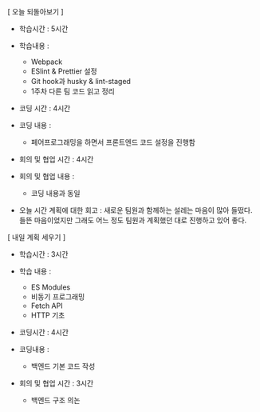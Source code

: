 [ 오늘 되돌아보기 ]
- 학습시간 : 5시간
- 학습내용 :
    - Webpack
    - ESlint & Prettier 설정
    - Git hook과 husky & lint-staged
    - 1주차 다른 팀 코드 읽고 정리

- 코딩 시간 : 4시간
- 코딩 내용 :
    - 페어프로그래밍을 하면서 프론트엔드 코드 설정을 진행함

- 회의 및 협업 시간 : 4시간
- 회의 및 협업 내용 :
    - 코딩 내용과 동일

- 오늘 시간 계획에 대한 회고 :  새로운 팀원과 함께하는 설레는 마음이 많아 들떴다. 들뜬 마음이었지만 그래도 어느 정도 팀원과 계획했던 대로 진행하고 있어 좋다.

[ 내일 계획 세우기 ]
- 학습시간 : 3시간
- 학습 내용 :
    - ES Modules
    - 비동기 프로그래밍
    - Fetch API
    - HTTP 기초

- 코딩시간 : 4시간
- 코딩내용 : 
    - 백엔드 기본 코드 작성

- 회의 및 협업 시간 : 3시간
    - 백엔드 구조 의논